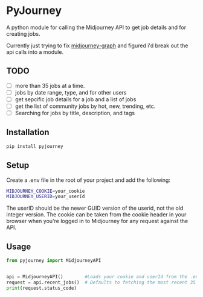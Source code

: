 # PyJourney

A python module for calling the Midjourney API to get job details and for creating jobs.

Currently just trying to fix [midjourney-graph](https://github.com/agentd00nut/midjourney-graph) and figured i'd break out the api calls into a module.

## TODO

- [ ] more than 35 jobs at a time.
- [ ] jobs by date range, type, and for other users
- [ ] get sepcific job details for a job and a list of jobs
- [ ] get the list of community jobs by hot, new, trending, etc.
- [ ] Searching for jobs by title, description, and tags

## Installation

```bash
pip install pyjourney
```

## Setup

Create a .env file in the root of your project and add the following:

```bash
MIDJOURNEY_COOKIE=your_cookie
MIDJOURNEY_USERID=your_userId
```

The userID should be the newer GUID version of the userid, not the old integer version.
The cookie can be taken from the cookie header in your browser when you're logged in to Midjourney for any request against the API.

## Usage

```python
from pyjourney import MidjourneyAPI


api = MidjourneyAPI()        #Loads your cookie and userId from the .env file  (required for now.)
request = api.recent_jobs()  # Defaults to fetching the most recent 35 jobs you've done.
print(request.status_code)
```
